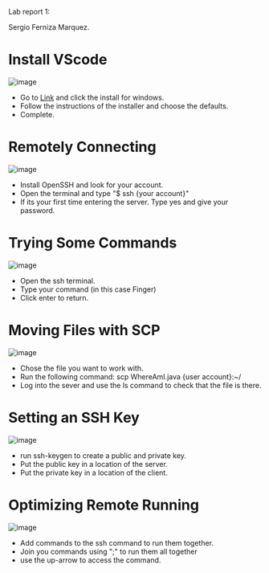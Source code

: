 Lab report 1:

Sergio Ferniza Marquez.

# Install VScode

![image](https://github.com/sergioferniza/cse15l-lab-reports/docs/assets/cse-15l-1)

* Go to [Link](https://code.visualstudio.com/) and click the install for windows.
* Follow the instructions of the installer and choose the defaults.
* Complete.

# Remotely Connecting

![image](https://github.com/sergioferniza/cse15l-lab-reports/docs/assets/cse-15l-2)

* Install OpenSSH and look for your account.
* Open the terminal and type 
"$ ssh {your account}"
* If its your first time entering the server. Type yes and give your password.

# Trying Some Commands

![image](https://github.com/sergioferniza/cse15l-lab-reports/docs/assets/cse-15l-3)

* Open the ssh terminal.
* Type your command (in this case Finger)
* Click enter to return.

# Moving Files with SCP

![image](https://github.com/sergioferniza/cse15l-lab-reports/docs/assets/cse-15l-4)

* Chose the file you want to work with.
* Run the following command:
scp WhereAmI.java {user account}:~/
* Log into the sever and use the ls command to check that the file is there.

# Setting an SSH Key

![image](https://github.com/sergioferniza/cse15l-lab-reports/docs/assets/cse-15l-5)

* run ssh-keygen to create a public and private key.
* Put the public key in a location of the server.
* Put the private key in a location of the client.

# Optimizing Remote Running

![image](https://github.com/sergioferniza/cse15l-lab-reports/docs/assets/cse-15l-6)

* Add commands to the ssh command to run them together.
* Join you commands using ";" to run them all together
* use the up-arrow to access the command.